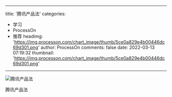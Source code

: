 
---
title: '腾讯产品法'
categories: 
 - 学习
 - ProcessOn
 - 推荐
headimg: 'https://img.processon.com/chart_image/thumb/5ce0a829e4b00446dc69d301.png'
author: ProcessOn
comments: false
date: 2022-03-13 07:19:32
thumbnail: 'https://img.processon.com/chart_image/thumb/5ce0a829e4b00446dc69d301.png'
---

<div>   
<img class="thumb" alt="腾讯产品法" src="https://img.processon.com/chart_image/thumb/5ce0a829e4b00446dc69d301.png" referrerpolicy="no-referrer">
<p>腾讯产品法</p>  
</div>
            
